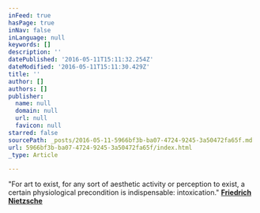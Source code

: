 ```yaml
---
inFeed: true
hasPage: true
inNav: false
inLanguage: null
keywords: []
description: ''
datePublished: '2016-05-11T15:11:32.254Z'
dateModified: '2016-05-11T15:11:30.429Z'
title: ''
author: []
authors: []
publisher:
  name: null
  domain: null
  url: null
  favicon: null
starred: false
sourcePath: _posts/2016-05-11-5966bf3b-ba07-4724-9245-3a50472fa65f.md
url: 5966bf3b-ba07-4724-9245-3a50472fa65f/index.html
_type: Article

---
```

"For art to exist, for any sort of aesthetic activity or perception to exist, a certain physiological precondition is indispensable: intoxication."         [**Friedrich Nietzsche**][0]



[0]: http://www.goodreads.com/author/show/1938.Friedrich_Nietzsche